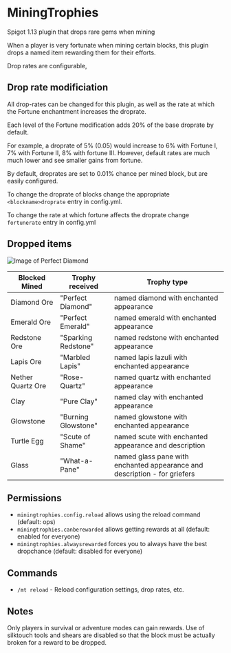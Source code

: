 # MiningTrophies
Spigot 1.13 plugin that drops rare gems when mining

When a player is very fortunate when mining certain blocks, this plugin drops a named item rewarding them for their efforts.

Drop rates are configurable, 

## Drop rate modificiation
All drop-rates can be changed for this plugin, as well as the rate at which the Fortune enchantment increases the droprate.

Each level of the Fortune modification adds 20% of the base droprate by default. 

For example, a droprate of 5% (0.05) would increase to 6% with Fortune I, 7% with Fortune II, 8% with fortune III. However, default rates are much much lower and see smaller gains from fortune.

By default, droprates are set to 0.01% chance per mined block, but are easily configured.

To change the droprate of blocks change the appropriate `<blockname>droprate` entry in config.yml.

To change the rate at which fortune affects the droprate change `fortunerate` entry in config.yml

## Dropped items
![Image of Perfect Diamond](https://i.imgur.com/p7SmE0E.png)

Blocked Mined | Trophy received | Trophy type
------------- | ------------- | -------------
Diamond Ore | "Perfect Diamond" | named diamond with enchanted appearance
Emerald Ore | "Perfect Emerald" | named emerald with enchanted appearance
Redstone Ore | "Sparking Redstone" | named redstone with enchanted appearance
Lapis Ore | "Marbled Lapis" | named lapis lazuli with enchanted appearance
Nether Quartz Ore | "Rose-Quartz" | named quartz with enchanted appearance
Clay | "Pure Clay" | named clay with enchanted appearance
Glowstone | "Burning Glowstone" | named glowstone with enchanted appearance
Turtle Egg | "Scute of Shame" | named scute with enchanted appearance and description
Glass | "What-a-Pane" | named glass pane with enchanted appearance and description - for griefers

## Permissions
 * `miningtrophies.config.reload` allows using the reload command (default: ops)
 * `miningtrophies.canberewarded` allows getting rewards at all (default: enabled for everyone)
 * `miningtrophies.alwaysrewarded` forces you to always have the best dropchance (default: disabled for everyone)

## Commands
 * `/mt reload` - Reload configuration settings, drop rates, etc.

## Notes
Only players in survival or adventure modes can gain rewards.
Use of silktouch tools and shears are disabled so that the block must be actually broken for a reward to be dropped.

